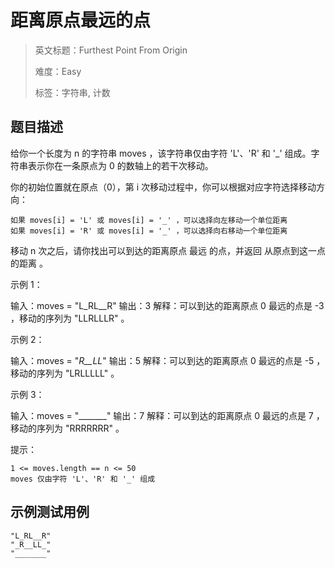 # 距离原点最远的点

> 英文标题：Furthest Point From Origin
> 
> 难度：Easy
> 
> 标签：字符串, 计数
> 

## 题目描述

给你一个长度为 n 的字符串 moves ，该字符串仅由字符 'L'、'R' 和 '_' 组成。字符串表示你在一条原点为 0 的数轴上的若干次移动。

你的初始位置就在原点（0），第 i 次移动过程中，你可以根据对应字符选择移动方向：


	如果 moves[i] = 'L' 或 moves[i] = '_' ，可以选择向左移动一个单位距离
	如果 moves[i] = 'R' 或 moves[i] = '_' ，可以选择向右移动一个单位距离


移动 n 次之后，请你找出可以到达的距离原点 最远 的点，并返回 从原点到这一点的距离 。

 

示例 1：


输入：moves = "L_RL__R"
输出：3
解释：可以到达的距离原点 0 最远的点是 -3 ，移动的序列为 "LLRLLLR" 。


示例 2：


输入：moves = "_R__LL_"
输出：5
解释：可以到达的距离原点 0 最远的点是 -5 ，移动的序列为 "LRLLLLL" 。


示例 3：


输入：moves = "_______"
输出：7
解释：可以到达的距离原点 0 最远的点是 7 ，移动的序列为 "RRRRRRR" 。


 

提示：


	1 <= moves.length == n <= 50
	moves 仅由字符 'L'、'R' 和 '_' 组成

## 示例测试用例

```
"L_RL__R"
"_R__LL_"
"_______"
```


